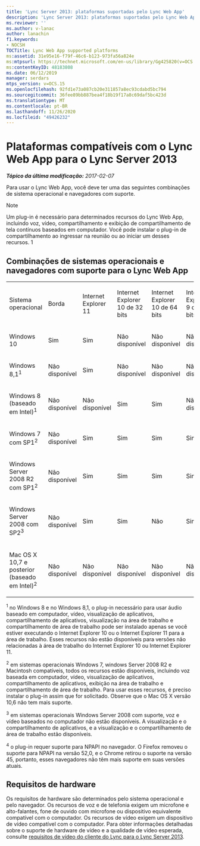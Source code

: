 ```yaml
---
title: 'Lync Server 2013: plataformas suportadas pelo Lync Web App'
description: 'Lync Server 2013: plataformas suportadas pelo Lync Web App.'
ms.reviewer: ''
ms.author: v-lanac
author: lanachin
f1.keywords:
- NOCSH
TOCTitle: Lync Web App supported platforms
ms:assetid: 31e95e16-f79f-46c6-b123-973fa56a824e
ms:mtpsurl: https://technet.microsoft.com/en-us/library/Gg425820(v=OCS.15)
ms:contentKeyID: 48183808
ms.date: 06/12/2019
manager: serdars
mtps_version: v=OCS.15
ms.openlocfilehash: 92fd1e73a087cb20e311857a8ec93cdabd5bc794
ms.sourcegitcommit: 36fee89bb887bea4f18b19f17a8c69daf5bc423d
ms.translationtype: MT
ms.contentlocale: pt-BR
ms.lasthandoff: 11/26/2020
ms.locfileid: "49426232"
---
```

# <a name="lync-web-app-supported-platforms-for-lync-server-2013"></a>Plataformas compatíveis com o Lync Web App para o Lync Server 2013

<div data-xmlns="http://www.w3.org/1999/xhtml">

<div class="topic" data-xmlns="http://www.w3.org/1999/xhtml" data-msxsl="urn:schemas-microsoft-com:xslt" data-cs="https://msdn.microsoft.com/">

<div data-asp="https://msdn2.microsoft.com/asp">



</div>

<div id="mainSection">

<div id="mainBody">

<span> </span>

_**Tópico da última modificação:** 2017-02-07_

Para usar o Lync Web App, você deve ter uma das seguintes combinações de sistema operacional e navegadores com suporte.

<div>


> [!NOTE]  
> Um plug-in é necessário para determinados recursos do Lync Web App, incluindo voz, vídeo, compartilhamento e exibição de compartilhamento de tela contínuos baseados em computador. Você pode instalar o plug-in de compartilhamento ao ingressar na reunião ou ao iniciar um desses recursos. 1<BR>



</div>

<div>

## <a name="supported-operating-system-and-browser-combinations-for-lync-web-app"></a>Combinações de sistemas operacionais e navegadores com suporte para o Lync Web App


<table style="width:100%;">
<colgroup>
<col style="width: 9%" />
<col style="width: 9%" />
<col style="width: 9%" />
<col style="width: 9%" />
<col style="width: 9%" />
<col style="width: 9%" />
<col style="width: 9%" />
<col style="width: 9%" />
<col style="width: 9%" />
<col style="width: 9%" />
<col style="width: 9%" />
</colgroup>
<tbody>
<tr class="odd">
<td><p>Sistema operacional</p></td>
<td><p>Borda</p></td>
<td><p>Internet Explorer 11</p></td>
<td><p>Internet Explorer 10 de 32 bits</p></td>
<td><p>Internet Explorer 10 de 64 bits</p></td>
<td><p>Internet Explorer 9 de 32 bits</p></td>
<td><p>Internet Explorer 9 de 64 bits</p></td>
<td><p>Firefox 32-bit<sup>4</sup></p></td>
<td><p>Firefox 64-bit<sup>4</sup></p></td>
<td><p>Safari</p></td>
<td><p>Chrome<sup>4</sup></p></td>
</tr>
<tr class="even">
<td><p>Windows 10</p></td>
<td><p>Sim</p></td>
<td><p>Sim</p></td>
<td><p>Não disponível</p></td>
<td><p>Não disponível</p></td>
<td><p>Não disponível</p></td>
<td><p>N/A</p></td>
<td><p>Não</p></td>
<td><p>Não</p></td>
<td><p>N/A</p></td>
<td><p>Não</p></td>
</tr>
<tr class="odd">
<td><p>Windows 8,1<sup>1</sup></p></td>
<td><p>Não disponível</p></td>
<td><p>Sim</p></td>
<td><p>Não disponível</p></td>
<td><p>Não disponível</p></td>
<td><p>Não disponível</p></td>
<td><p>N/A</p></td>
<td><p>Não</p></td>
<td><p>Não</p></td>
<td><p>N/A</p></td>
<td><p>Não</p></td>
</tr>
<tr class="even">
<td><p>Windows 8 (baseado em Intel)<sup>1</sup></p></td>
<td><p>Não disponível</p></td>
<td><p>Não disponível</p></td>
<td><p>Sim</p></td>
<td><p>Sim</p></td>
<td><p>Não disponível</p></td>
<td><p>N/A</p></td>
<td><p>Não</p></td>
<td><p>Não</p></td>
<td><p>N/A</p></td>
<td><p>Não</p></td>
</tr>
<tr class="odd">
<td><p>Windows 7 com SP1<sup>2</sup></p></td>
<td><p>Não disponível</p></td>
<td><p>Sim</p></td>
<td><p>Sim</p></td>
<td><p>Sim</p></td>
<td><p>Sim</p></td>
<td><p>Sim</p></td>
<td><p>Não</p></td>
<td><p>Não</p></td>
<td><p>N/A</p></td>
<td><p>Não</p></td>
</tr>
<tr class="even">
<td><p>Windows Server 2008 R2 com SP1<sup>2</sup></p></td>
<td><p>Não disponível</p></td>
<td><p>Sim</p></td>
<td><p>Sim</p></td>
<td><p>Sim</p></td>
<td><p>Sim</p></td>
<td><p>Sim</p></td>
<td><p>Não</p></td>
<td><p>Não</p></td>
<td><p>N/A</p></td>
<td><p>Não</p></td>
</tr>
<tr class="odd">
<td><p>Windows Server 2008 com SP2<sup>3</sup></p></td>
<td><p>Não disponível</p></td>
<td><p>Sim</p></td>
<td><p>Sim</p></td>
<td><p>Não</p></td>
<td><p>Sim</p></td>
<td><p>Não</p></td>
<td><p>Não</p></td>
<td><p>Não</p></td>
<td><p>N/A</p></td>
<td><p>Não</p></td>
</tr>
<tr class="even">
<td><p>Mac OS X 10,7 e posterior (baseado em Intel)<sup>2</sup></p></td>
<td><p>Não disponível</p></td>
<td><p>Não disponível</p></td>
<td><p>Não disponível</p></td>
<td><p>Não disponível</p></td>
<td><p>Não disponível</p></td>
<td><p>N/A</p></td>
<td><p>Não</p></td>
<td><p>Não</p></td>
<td><p>Sim</p></td>
<td><p>Não</p></td>
</tr>
</tbody>
</table>


<sup>1</sup> no Windows 8 e no Windows 8,1, o plug-in necessário para usar áudio baseado em computador, vídeo, visualização de aplicativos, compartilhamento de aplicativos, visualização na área de trabalho e compartilhamento de área de trabalho pode ser instalado apenas se você estiver executando o Internet Explorer 10 ou o Internet Explorer 11 para a área de trabalho. Esses recursos não estão disponíveis para versões não relacionadas à área de trabalho do Internet Explorer 10 ou Internet Explorer 11.

<sup>2</sup> em sistemas operacionais Windows 7, windows Server 2008 R2 e Macintosh compatíveis, todos os recursos estão disponíveis, incluindo voz baseada em computador, vídeo, visualização de aplicativos, compartilhamento de aplicativos, exibição na área de trabalho e compartilhamento de área de trabalho. Para usar esses recursos, é preciso instalar o plug-in assim que for solicitado. Observe que o Mac OS X versão 10,6 não tem mais suporte.

<sup>3</sup> em sistemas operacionais Windows Server 2008 com suporte, voz e vídeo baseados no computador não estão disponíveis. A visualização e o compartilhamento de aplicativos, e a visualização e o compartilhamento de área de trabalho estão disponíveis.

<sup>4</sup>  o plug-in requer suporte para NPAPI no navegador. O Firefox removeu o suporte para NPAPI na versão 52,0, e o Chrome retirou o suporte na versão 45, portanto, esses navegadores não têm mais suporte em suas versões atuais.

</div>

<div>

## <a name="hardware-requirements"></a>Requisitos de hardware

Os requisitos de hardware são determinados pelo sistema operacional e pelo navegador. Os recursos de voz e de telefonia exigem um microfone e alto-falantes, fone de ouvido com microfone ou dispositivo equivalente compatível com o computador. Os recursos de vídeo exigem um dispositivo de vídeo compatível com o computador. Para obter informações detalhadas sobre o suporte de hardware de vídeo e a qualidade de vídeo esperada, consulte [requisitos de vídeo do cliente do Lync para o Lync Server 2013](lync-server-2013-lync-client-video-requirements.md).

</div>

</div>

<span> </span>

</div>

</div>

</div>


